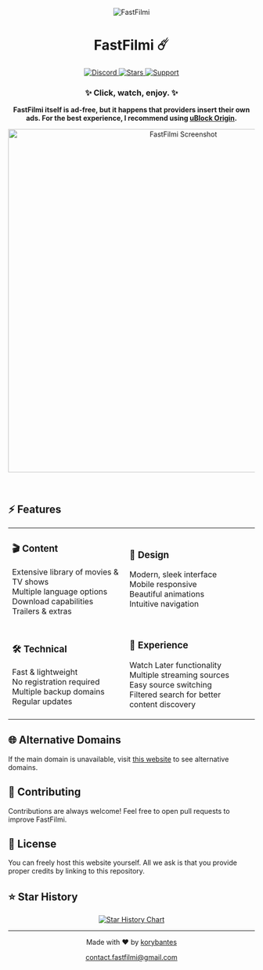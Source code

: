 <div align="center">
  
  ![FastFilmi](logo.png)
  <h1>FastFilmi ☄️</h1>
  <p>
    <a href="https://discord.gg/s9kUZw7CqP">
      <img src="https://img.shields.io/discord/1328474718193586226?color=%237289DA&label=Discord&logo=discord&logoColor=white&style=for-the-badge" alt="Discord">
    </a>
    <a href="https://github.com/korybantes/fastfilmi/stargazers">
      <img src="https://img.shields.io/github/stars/korybantes/fastfilmi?color=%23A855F7&logo=github&style=for-the-badge" alt="Stars">
    </a>
    <a href="https://ko-fi.com/ambrosial">
      <img src="https://img.shields.io/badge/Support-FastFilmi-%23A855F7?style=for-the-badge&logo=kofi&logoColor=white" alt="Support">
    </a>
  </p>
  <h3>✨ Click, watch, enjoy. ✨</h3>
  
  <p><strong>FastFilmi itself is ad-free, but it happens that providers insert their own ads. For the best experience, I recommend using <a href="https://ublockorigin.com/">uBlock Origin</a>.</strong></p>
  
  <p align="center">
    <img alt="FastFilmi Screenshot" src="https://iili.io/2iL3qAB.png" width="700">
  </p>
  <br>
</div>

## ⚡ Features

<div align="center">
<table>
<tr>
<td>

### 🎬 Content
Extensive library of movies & TV shows <br>
Multiple language options <br>
Download capabilities <br>
Trailers & extras

</td>
<td>

### 🎨 Design
Modern, sleek interface <br>
Mobile responsive <br>
Beautiful animations <br>
Intuitive navigation

</td>
</tr>
<tr>
<td>

### 🛠 Technical
Fast & lightweight <br>
No registration required <br>
Multiple backup domains <br>
Regular updates

</td>
<td>

### 🌟 Experience
Watch Later functionality <br>
Multiple streaming sources <br>
Easy source switching <br>
Filtered search for better content discovery

</td>
</tr>
</table>
</div>

## 🌐 Alternative Domains

If the main domain is unavailable, visit [this website](https://fastfilmi-domains.github.io) to see alternative domains.

## 🤝 Contributing

Contributions are always welcome! Feel free to open pull requests to improve FastFilmi.

## 📝 License

You can freely host this website yourself. All we ask is that you provide proper credits by linking to this repository.

## ⭐ Star History

<div align="center">
<a href="https://star-history.com/#korybantes/fastfilmi&Timeline">
  <picture>
    <source media="(prefers-color-scheme: dark)" srcset="https://api.star-history.com/svg?repos=korybantes/fastfilmi&type=Timeline&theme=dark" />
    <source media="(prefers-color-scheme: light)" srcset="https://api.star-history.com/svg?repos=korybantes/fastfilmi&type=Timeline" />
    <img alt="Star History Chart" src="https://api.star-history.com/svg?repos=korybantes/fastfilmi&type=Timeline" />
  </picture>
</a>
</div>

<div align="center">
  
---
  
<p>Made with ❤️ by <a href="https://github.com/korybantes">korybantes</a></p>
<p>
  <a href="mailto:contact.fastfilmi@gmail.com">contact.fastfilmi@gmail.com</a>
</p>
  
</div> 
